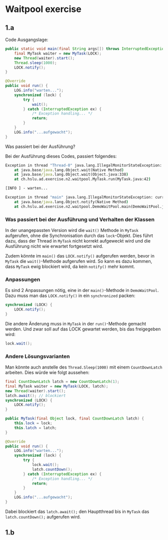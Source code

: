 # Waitpool exercise

## 1.a

Code Ausgangslage:

```java
public static void main(final String args[]) throws InterruptedException {
    final MyTask waiter = new MyTask(LOCK);
    new Thread(waiter).start();
    Thread.sleep(1000);
    LOCK.notify();
}
```

```java
@Override
public void run() {
    LOG.info("warten...");
    synchronized (lock) {
        try {
            wait();
        } catch (InterruptedException ex) {
            /* Exception handling... */
            return;
        }
    }
    LOG.info("...aufgewacht");
}
```

Was passiert bei der Ausführung?

Bei der Ausführung dieses Codes, passiert folgendes:

```bat
Exception in thread "Thread-0" java.lang.IllegalMonitorStateException: current thread is not owner
	at java.base/java.lang.Object.wait(Native Method)
	at java.base/java.lang.Object.wait(Object.java:338)
	at ch.hslu.ad.exercise.n2.waitpool.MyTask.run(MyTask.java:42)

[INFO ] - warten...

Exception in thread "main" java.lang.IllegalMonitorStateException: current thread is not owner
	at java.base/java.lang.Object.notify(Native Method)
	at ch.hslu.ad.exercise.n2.waitpool.DemoWaitPool.main(DemoWaitPool.java:40)
```

### Was passiert bei der Ausführung und Verhalten der Klassen

In der unangepassten Version wird die `wait()` Methode in `MyTask` aufgerufen, ohne die Synchronisation durch das `lock`-Objekt.
Dies führt dazu, dass der Thread in `MyTask` nicht korrekt aufgeweckt wird und die Ausführung nicht wie erwartet fortgesetzt wird.

Zudem könnte im `main()` das `LOCK.notify()` aufgerufen werden, bevor in `MyTask` die `wait()`-Methode aufgerufen wird.
So kann es dazu kommen, dass `MyTask` ewig blockiert wird, da kein `notify()` mehr kommt.

### Anpassungen

Es sind 2 Anpassungen nötig, eine in der `main()`-Methode in `DemoWaitPool`. Dazu muss man das `LOCK.notify()` in ein `synchronized` packen:

```Java
synchronized (LOCK) {
    LOCK.notify();
}
```

Die andere Änderung muss in `MyTask` in der `run()`-Methode gemacht werden. Und zwar soll auf das LOCK gewartet werden, bis das freigegeben wird:

```Java
lock.wait();
```

### Andere Lösungsvarianten

Man könnte auch anstelle des `Thread.Sleep(1000)` mit einem `CountDownLatch` arbeiten. Dies würde wie folgt aussehen:

```Java
final CountDownLatch latch = new CountDownLatch(1);
final MyTask waiter = new MyTask(LOCK, latch);
new Thread(waiter).start();
latch.await(); // blockiert
synchronized (LOCK) {
    LOCK.notify();
}
```

```Java
public MyTask(final Object lock, final CountDownLatch latch) {
    this.lock = lock;
    this.latch = latch;
}

@Override
public void run() {
    LOG.info("warten...");
    synchronized (lock) {
        try {
            lock.wait();
            latch.countDown();
        } catch (InterruptedException ex) {
            /* Exception handling... */
            return;
        }
    }
    LOG.info("...aufgewacht");
}
```

Dabei blockiert das `latch.await();` den Hauptthread bis in `MyTask` das `latch.countDown();` aufgerufen wird.

## 1.b

